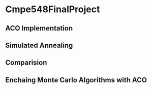# Cmpe548FinalProject
## ACO Implementation
## Simulated Annealing 
## Comparision
## Enchaing Monte Carlo Algorithms with ACO
